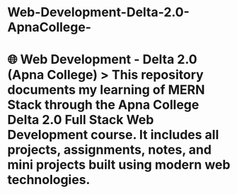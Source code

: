# Web-Development-Delta-2.0-ApnaCollege-
# 🌐 Web Development - Delta 2.0 (Apna College)  > This repository documents my learning of **MERN Stack** through the **Apna College Delta 2.0 Full Stack Web Development** course. It includes all projects, assignments, notes, and mini projects built using modern web technologies.
